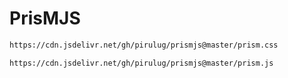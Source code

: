 # PrisMJS

```bash
https://cdn.jsdelivr.net/gh/pirulug/prismjs@master/prism.css
```

```bash
https://cdn.jsdelivr.net/gh/pirulug/prismjs@master/prism.js
```